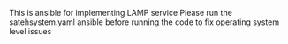 This is ansible for implementing LAMP service
Please run the satehsystem.yaml ansible before running the code to fix operating system level issues

